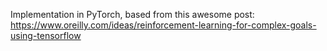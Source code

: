 Implementation in PyTorch, based from this awesome post:
https://www.oreilly.com/ideas/reinforcement-learning-for-complex-goals-using-tensorflow
